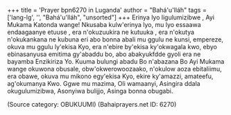 +++
title = 'Prayer bpn6270 in Luganda'
author = "Bahá'u'lláh"
tags = ['lang-lg', '', "Bahá'u'lláh", "unsorted"]
+++
Erinya lyo ligulumizibwe , Ayi Mukama Katonda wange!  Nkusaba kulw'erinya lyo, mu lyo essaawa endaagaanye etuuse , era n'okuzuukira ne kutuuka , era n'okutya n'okukankana ne kubuna eri abo bonna abali mu ggulu ne kunsi, empereze, okuva mu ggulu ly'ekisa Kyo, era n'ebire by'ekisa ky'okwagala kwo, ebyo ebinasanyusa emitima gy'abaddu bo, abo abakyukfdde gyoli era ne bayamba Enzikiriza Yo.
Kuuma bulungi abadu Bo n'abazana Bo Ayi Mukama wange okuwona obusale, obw'okwerowoozaako, n'okulow aoza ebitaliimu, era obawe, okuva mu mikono egy'ekisa Kyo, ekire ky'amazzi, amateefu, ag'okumanya Kwo.
Ggwe mu mazima, Oli wamaanyi, Asingira ddala okugulumizibwa, Asonyiwa bulijjo, Asinga bonna obugabi.

(Source category: OBUKUUMI)
(Bahaiprayers.net ID: 6270)
